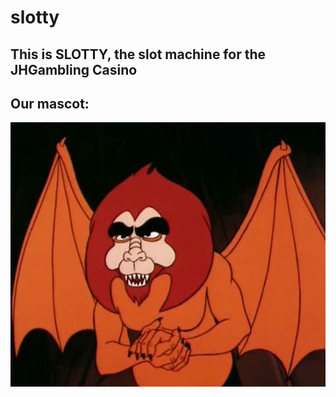 # slotty
This is SLOTTY, the slot machine for the JHGambling Casino
---

## Our mascot:

![image](mascot.jpeg)
